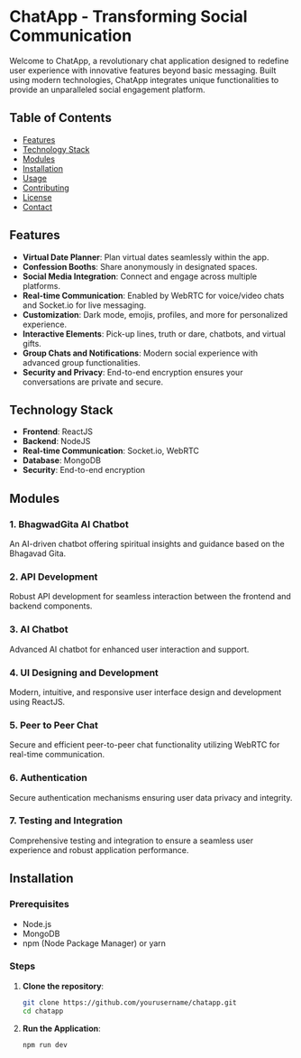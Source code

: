 # ChatApp - Transforming Social Communication

Welcome to ChatApp, a revolutionary chat application designed to redefine user experience with innovative features beyond basic messaging. Built using modern technologies, ChatApp integrates unique functionalities to provide an unparalleled social engagement platform.

## Table of Contents
- [Features](#features)
- [Technology Stack](#technology-stack)
- [Modules](#modules)
- [Installation](#installation)
- [Usage](#usage)
- [Contributing](#contributing)
- [License](#license)
- [Contact](#contact)

## Features
- **Virtual Date Planner**: Plan virtual dates seamlessly within the app.
- **Confession Booths**: Share anonymously in designated spaces.
- **Social Media Integration**: Connect and engage across multiple platforms.
- **Real-time Communication**: Enabled by WebRTC for voice/video chats and Socket.io for live messaging.
- **Customization**: Dark mode, emojis, profiles, and more for personalized experience.
- **Interactive Elements**: Pick-up lines, truth or dare, chatbots, and virtual gifts.
- **Group Chats and Notifications**: Modern social experience with advanced group functionalities.
- **Security and Privacy**: End-to-end encryption ensures your conversations are private and secure.

## Technology Stack
- **Frontend**: ReactJS
- **Backend**: NodeJS
- **Real-time Communication**: Socket.io, WebRTC
- **Database**: MongoDB
- **Security**: End-to-end encryption

## Modules

### 1. BhagwadGita AI Chatbot
An AI-driven chatbot offering spiritual insights and guidance based on the Bhagavad Gita.

### 2. API Development
Robust API development for seamless interaction between the frontend and backend components.

### 3. AI Chatbot
Advanced AI chatbot for enhanced user interaction and support.

### 4. UI Designing and Development
Modern, intuitive, and responsive user interface design and development using ReactJS.

### 5. Peer to Peer Chat
Secure and efficient peer-to-peer chat functionality utilizing WebRTC for real-time communication.

### 6. Authentication
Secure authentication mechanisms ensuring user data privacy and integrity.

### 7. Testing and Integration
Comprehensive testing and integration to ensure a seamless user experience and robust application performance.

## Installation

### Prerequisites
- Node.js
- MongoDB
- npm (Node Package Manager) or yarn

### Steps
1. **Clone the repository**:
   ```bash
   git clone https://github.com/yourusername/chatapp.git
   cd chatapp
2. **Run the Application**:
   ```bash
   npm run dev
